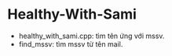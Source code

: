 # Healthy-With-Sami
- healthy_with_sami.cpp: tìm tên ứng với mssv.
- find_mssv: tìm mssv từ tên mail.
